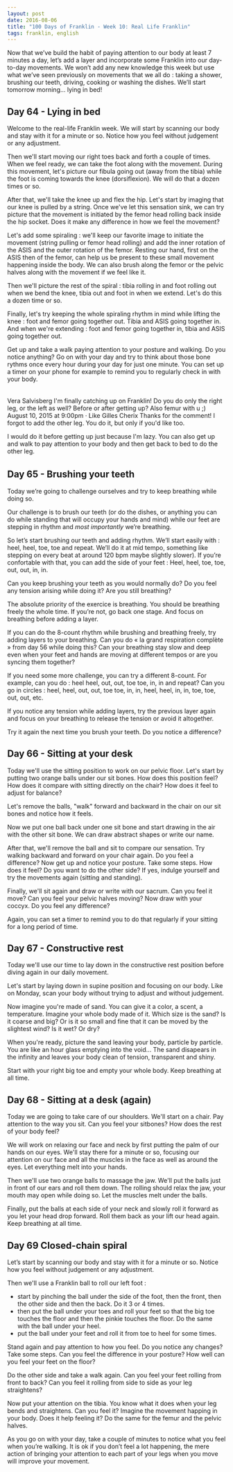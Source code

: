 ```yaml
---
layout: post
date: 2016-08-06
title: "100 Days of Franklin - Week 10: Real Life Franklin"
tags: franklin, english
---
```


Now that we’ve build the habit of paying attention to our body at least 7 minutes a day, let’s add a layer and incorporate some Franklin into our day-to-day movements. We won’t add any new knowledge this week but use what we’ve seen previously on movements that we all do : taking a shower, brushing our teeth, driving, cooking or washing the dishes. We’ll start tomorrow morning… lying in bed!

## Day 64 - Lying in bed

Welcome to the real-life Franklin week. We will start by scanning our body and stay with it for a minute or so. Notice how you feel without judgement or any adjustment.

Then we'll start moving our right toes back and forth a couple of times. When we feel ready, we can take the foot along with the movement. During this movement, let's picture our fibula going out (away from the tibia) while the foot is coming towards the knee (dorsiflexion). We will do that a dozen times or so.

After that, we'll take the knee up and flex the hip. Let's start by imaging that our knee is pulled by a string. Once we've let this sensation sink, we can try picture that the movement is initiated by the femor head rolling back inside the hip socket. Does it make any difference in how we feel the movement?

Let's add some spiraling : we'll keep our favorite image to initiate the movement (string pulling or femor head rolling) and add the inner rotation of the ASIS and the outer rotation of the femor. Resting our hand, first on the ASIS then of the femor, can help us be present to these small movement happening inside the body. We can also brush along the femor or the pelvic halves along with the movement if we feel like it.

Then we'll picture the rest of the spiral : tibia rolling in and foot rolling out when we bend the knee, tibia out and foot in when we extend. Let's do this a dozen time or so.

Finally, let's try keeping the whole spiraling rhythm in mind while lifting the knee : foot and femor going together out. Tibia and ASIS going together in. And when we're extending : foot and femor going together in, tibia and ASIS going together out.

Get up and take a walk paying attention to your posture and walking. Do you notice anything? Go on with your day and try to think about those bone rythms once every hour during your day for just one minute. You can set up a timer on your phone for example to remind you to regularly check in with your body.

######

Vera Salvisberg I'm finally catching up on Franklin! Do you do only the right leg, or the left as well? Before or after getting up? Also femur with u ;)
August 10, 2015 at 9:00pm · Like
Gilles Cherix Thanks for the comment! I forgot to add the other leg. You do it, but only if you'd like too.

I would do it before getting up just because I'm lazy. You can also get up and walk to pay attention to your body and then get back to bed to do the other leg.

######

## Day 65 - Brushing your teeth

Today we’re going to challenge ourselves and try to keep breathing while doing so.

Our challenge is to brush our teeth (or do the dishes, or anything you can do while standing that will occupy your hands and mind) while our feet are stepping in rhythm and *most importantly* we’re breathing.

So let’s start brushing our teeth and adding rhythm. We’ll start easily with : heel, heel, toe, toe and repeat. We’ll do it at mid tempo, something like stepping on every beat at around 120 bpm maybe slightly slower). If you’re confortable with that, you can add the side of your feet : Heel, heel, toe, toe, out, out, in, in.

Can you keep brushing your teeth as you would normally do? Do you feel any tension arising while doing it? Are you still breathing?

The absolute priority of the exercice is breathing. You should be breathing freely the whole time. If you’re not, go back one stage. And focus on breathing before adding a layer.

If you can do the 8-count rhythm while brushing and breathing freely, try adding layers to your breathing. Can you do « la grand respiration complète » from day 56 while doing this? Can your breathing stay slow and deep even when your feet and hands are moving at different tempos or are you syncing them together?

If you need some more challenge, you can try a different 8-count. For example, can you do : heel heel, out, out, toe toe, in, in and repeat? Can you go in circles : heel, heel, out, out, toe toe, in, in, heel, heel, in, in, toe, toe, out, out, etc.

If you notice any tension while adding layers, try the previous layer again and focus on your breathing to release the tension or avoid it altogether.

Try it again the next time you brush your teeth. Do you notice a difference?

## Day 66 - Sitting at your desk

Today we'll use the sitting position to work on our pelvic floor. Let's start by putting two orange balls under our sit bones. How does this position feel? How does it compare with sitting directly on the chair? How does it feel to adjust for balance?

Let's remove the balls, "walk" forward and backward in the chair on our sit bones and notice how it feels.

Now we put one ball back under one sit bone and start drawing in the air with the other sit bone. We can draw abstract shapes or write our name.

After that, we'll remove the ball and sit to compare our sensation. Try walking backward and forward on your chair again. Do you feel a difference? Now get up and notice your posture. Take some steps. How does it feel? Do you want to do the other side? If yes, indulge yourself and try the movements again (sitting and standing).

Finally, we'll sit again and draw or write with our sacrum. Can you feel it move? Can you feel your pelvic halves moving? Now draw with your coccyx. Do you feel any difference?

Again, you can set a timer to remind you to do that regularly if your sitting for a long period of time.

## Day 67 - Constructive rest

Today we'll use our time to lay down in the constructive rest position before diving again in our daily movement.

Let's start by laying down in supine position and focusing on our body. Like on Monday, scan your body without trying to adjust and without judgement.

Now imagine you're made of sand. You can give it a color, a scent, a temperature. Imagine your whole body made of it. Which size is the sand? Is it coarse and big? Or is it so small and fine that it can be moved by the slightest wind? Is it wet? Or dry?

When you're ready, picture the sand leaving your body, particle by particle. You are like an hour glass emptying into the void... The sand disapears in the infinity and leaves your body clean of tension, transparent and shiny.

Start with your right big toe and empty your whole body. Keep breathing at all time.

## Day 68 - Sitting at a desk (again)

Today we are going to take care of our shoulders. We'll start on a chair. Pay attention to the way you sit. Can you feel your sitbones? How does the rest of your body feel?

We will work on relaxing our face and neck by first putting the palm of our hands on our eyes. We'll stay there for a minute or so, focusing our attention on our face and all the muscles in the face as well as around the eyes. Let everything melt into your hands.

Then we'll use two orange balls to massage the jaw. We'll put the balls just in front of our ears and roll them down. The rolling should relax the jaw, your mouth may open while doing so. Let the muscles melt under the balls.

Finally, put the balls at each side of your neck and slowly roll it forward as you let your head drop forward. Roll them back as your lift our head again. Keep breathing at all time.

## Day 69 Closed-chain spiral

Let’s start by scanning our body and stay with it for a minute or so. Notice how you feel without judgement or any adjustment.

Then we'll use a Franklin ball to roll our left foot :
- start by pinching the ball under the side of the foot, then the front, then the other side and then the back. Do it 3 or 4 times.
- then put the ball under your toes and roll your feet so that the big toe touches the floor and then the pinkie touches the floor. Do the same with the ball under your heel.
- put the ball under your feet and roll it from toe to heel for some times.

Stand again and pay attention to how you feel. Do you notice any changes? Take some steps. Can you feel the difference in your posture? How well can you feel your feet on the floor?

Do the other side and take a walk again. Can you feel your feet rolling from front to back? Can you feel it rolling from side to side as your leg straightens?

Now put your attention on the tibia. You know what it does when your leg bends and straightens. Can you feel it? Imagine the movement happing in your body. Does it help feeling it? Do the same for the femur and the pelvic halves.

As you go on with your day, take a couple of minutes to notice what you feel when you’re walking. It is ok if you don’t feel a lot happening, the mere action of bringing your attention to each part of your legs when you move will improve your movement.